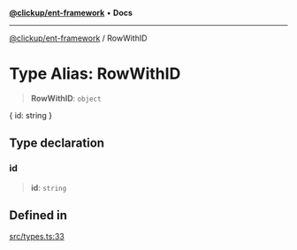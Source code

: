 [**@clickup/ent-framework**](../README.md) • **Docs**

***

[@clickup/ent-framework](../globals.md) / RowWithID

# Type Alias: RowWithID

> **RowWithID**: `object`

{ id: string }

## Type declaration

### id

> **id**: `string`

## Defined in

[src/types.ts:33](https://github.com/clickup/ent-framework/blob/master/src/types.ts#L33)
